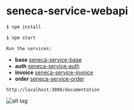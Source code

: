 # seneca-service-webapi

```sh
$ npm install
```

```sh
$ npm start
```

`Run the services:`

* **base** [seneca-service-base](https://github.com/FernandoCagale/seneca-service-base)
* **auth** [seneca-service-auth](https://github.com/FernandoCagale/seneca-service-auth)
* **invoice** [seneca-service-invoice](https://github.com/FernandoCagale/seneca-service-invoice)
* **order** [seneca-service-order](https://github.com/FernandoCagale/seneca-service-order)

`http://localhost:3000/documentation`

![alt tag](https://github.com/FernandoCagale/seneca-service-webapi/blob/master/img/WebAPI.png)
